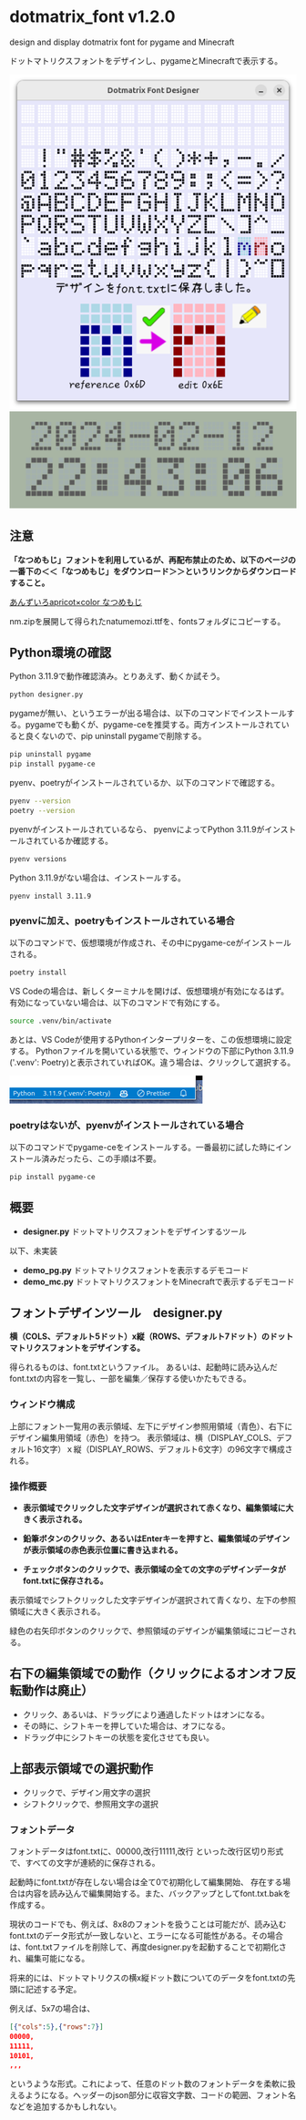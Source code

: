 # dotmatrix_font v1.2.0

design and display dotmatrix font for pygame and Minecraft

ドットマトリクスフォントをデザインし、pygameとMinecraftで表示する。

![app window](images/designer_v120.png)
![LCD-FX-602P](images/LCD_sample2.png)
## 注意

**「なつめもじ」フォントを利用しているが、再配布禁止のため、以下のページの一番下の＜＜「なつめもじ」をダウンロード＞＞というリンクからダウンロードすること。**

[あんずいろapricot×color  なつめもじ](http://www8.plala.or.jp/p_dolce/site3-5.html)

nm.zipを展開して得られたnatumemozi.ttfを、fontsフォルダにコピーする。

## Python環境の確認

Python 3.11.9で動作確認済み。とりあえず、動くか試そう。

```bash
python designer.py
```

pygameが無い、というエラーが出る場合は、以下のコマンドでインストールする。pygameでも動くが、pygame-ceを推奨する。両方インストールされていると良くないので、pip uninstall pygameで削除する。

```bash
pip uninstall pygame
pip install pygame-ce
```

pyenv、poetryがインストールされているか、以下のコマンドで確認する。

```bash
pyenv --version
poetry --version
```

pyenvがインストールされているなら、
pyenvによってPython 3.11.9がインストールされているか確認する。

```bash
pyenv versions
```

Python 3.11.9がない場合は、インストールする。

```bash
pyenv install 3.11.9
```

### pyenvに加え、poetryもインストールされている場合

以下のコマンドで、仮想環境が作成され、その中にpygame-ceがインストールされる。

```bash
poetry install
```

VS Codeの場合は、新しくターミナルを開けば、仮想環境が有効になるはず。
有効になっていない場合は、以下のコマンドで有効にする。

```bash
source .venv/bin/activate
```

あとは、VS Codeが使用するPythonインタープリターを、この仮想環境に設定する。
Pythonファイルを開いている状態で、ウィンドウの下部にPython 3.11.9 ('.venv': Poetry)と表示されていればOK。違う場合は、クリックして選択する。

![仮想環境の設定](images/vscode.png)

### poetryはないが、pyenvがインストールされている場合

以下のコマンドでpygame-ceをインストールする。一番最初に試した時にインストール済みだったら、この手順は不要。

```bash
pip install pygame-ce
```

## 概要

- **designer.py**
    ドットマトリクスフォントをデザインするツール

以下、未実装

- **demo_pg.py**
    ドットマトリクスフォントを表示するデモコード
- **demo_mc.py**
    ドットマトリクスフォントをMinecraftで表示するデモコード

## フォントデザインツール　designer.py

**横（COLS、デフォルト5ドット）x縦（ROWS、デフォルト7ドット）のドットマトリクスフォントをデザインする。**

得られるものは、font.txtというファイル。
あるいは、起動時に読み込んだfont.txtの内容を一覧し、一部を編集／保存する使いかたもできる。

### ウィンドウ構成

上部にフォント一覧用の表示領域、左下にデザイン参照用領域（青色）、右下にデザイン編集用領域（赤色）を持つ。
表示領域は、横（DISPLAY_COLS、デフォルト16文字）ｘ縦（DISPLAY_ROWS、デフォルト6文字）の96文字で構成される。

### 操作概要

- **表示領域でクリックした文字デザインが選択されて赤くなり、編集領域に大きく表示される。**

- **鉛筆ボタンのクリック、あるいはEnterキーを押すと、編集領域のデザインが表示領域の赤色表示位置に書き込まれる。**

- **チェックボタンのクリックで、表示領域の全ての文字のデザインデータがfont.txtに保存される。**

表示領域でシフトクリックした文字デザインが選択されて青くなり、左下の参照領域に大きく表示される。

緑色の右矢印ボタンのクリックで、参照領域のデザインが編集領域にコピーされる。

## 右下の編集領域での動作（クリックによるオンオフ反転動作は廃止）

- クリック、あるいは、ドラッグにより通過したドットはオンになる。
- その時に、シフトキーを押していた場合は、オフになる。
- ドラッグ中にシフトキーの状態を変化させても良い。

## 上部表示領域での選択動作

- クリックで、デザイン用文字の選択
- シフトクリックで、参照用文字の選択

### フォントデータ

フォントデータはfont.txtに、00000,改行11111,改行 といった改行区切り形式で、すべての文字が連続的に保存される。

起動時にfont.txtが存在しない場合は全て0で初期化して編集開始、
存在する場合は内容を読み込んで編集開始する。また、バックアップとしてfont.txt.bakを作成する。

現状のコードでも、例えば、8x8のフォントを扱うことは可能だが、読み込むfont.txtのデータ形式が一致しないと、エラーになる可能性がある。その場合は、font.txtファイルを削除して、再度designer.pyを起動することで初期化され、編集可能になる。

将来的には、ドットマトリクスの横x縦ドット数についてのデータをfont.txtの先頭に記述する予定。

例えば、5x7の場合は、

```json
[{"cols":5},{"rows":7}]
00000,
11111,
10101,
,,,
```

というような形式。これによって、任意のドット数のフォントデータを柔軟に扱えるようになる。ヘッダーのjson部分に収容文字数、コードの範囲、フォント名などを追加するかもしれない。
